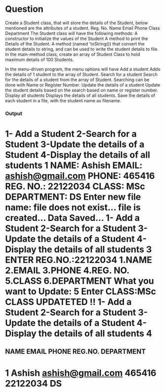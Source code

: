 # Question
Create a Student class, that will store the details of the Student, below mentioned are the attributes of a student.
Reg. No.
Name
Email
Phone
Class
Department
The Student class will have the following methods:
A constructor to initialize the values of the Student
A method to print the Details of the Student.
A method (named 'toString()) that convert the student details to string, and can be used to write the student details to file.
In the main-method class, create an array of Student Class to hold maximum details of 100 Students.

In the menu-driven program, the menu options will have
Add a student
Adds the details of 1 student to the array of Student.
Search for a student
Search for the details of a student from the array of Student.
Searching can be done with Name or Register Number.
Update the details of a student
Update the student details based on the search based on name or register number.
Display all students
Displays the details of all students.
Save the details of each student in a file, with the student name as filename.

### Output

1- Add a Student
2-Search for a Student
3-Update the details of a Student
4-Display the details of all students
1
NAME: Ashish
EMAIL: ashish@gmail.com
PHONE: 465416
REG. NO.: 22122034
CLASS: MSc
DEPARTMENT: DS
Enter new file name: file does not exist...
file is created...
Data Saved...
1- Add a Student
2-Search for a Student
3-Update the details of a Student
4-Display the details of all students
3
ENTER REG.NO.:22122034
        1.NAME
        2.EMAIL
        3.PHONE
        4.REG. NO.
        5.CLASS
        6.DEPARTMENT
What you want to Update:
5
Enter CLASS:MSc
CLASS UPDATETED !!
1- Add a Student
2-Search for a Student
3-Update the details of a Student
4-Display the details of all students
4
====================================================================================
NAME       EMAIL                              PHONE        REG.NO.        DEPARTMENT
------------------------------------------------------------------------------------
1   Ashish     ashish@gmail.com                   465416       22122034       DS
=========================================================================

